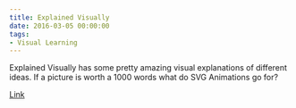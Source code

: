 ```yaml
---
title: Explained Visually
date: 2016-03-05 00:00:00
tags:
- Visual Learning
---
```

Explained Visually has some pretty amazing visual explanations of different ideas.  If a picture is worth a 1000 words what do SVG Animations go for?

[Link](http://setosa.io/ev/)